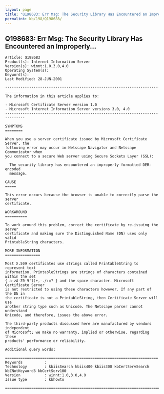 ```yaml
---
layout: page
title: "Q198683: Err Msg: The Security Library Has Encountered an Improperly..."
permalink: kb/198/Q198683/
---
```


## Q198683: Err Msg: The Security Library Has Encountered an Improperly...

	Article: Q198683
	Product(s): Internet Information Server
	Version(s): winnt:1.0,3.0,4.0
	Operating System(s): 
	Keyword(s): 
	Last Modified: 28-JUN-2001
	
	-------------------------------------------------------------------------------
	The information in this article applies to:
	
	- Microsoft Certificate Server version 1.0 
	- Microsoft Internet Information Server versions 3.0, 4.0 
	-------------------------------------------------------------------------------
	
	SYMPTOMS
	========
	
	When you use a server certificate issued by Microsoft Certificate Server, the
	following error may occur in Netscape Navigator and Netscape Communicator when
	you connect to a secure Web server using Secure Sockets Layer (SSL):
	
	  The security library has encountered an improperly formatted DER-encoded
	  message.
	
	CAUSE
	=====
	
	This error occurs because the browser is unable to correctly parse the server
	certificate.
	
	WORKAROUND
	==========
	
	To work around this problem, correct the certificate by re-issuing the server
	certificate and making sure the Distinguished Name (DN) uses only valid
	PrintableString characters.
	
	MORE INFORMATION
	================
	
	Most X.509 certificates use strings called PrintableString to represent text
	information. PrintableStrings are strings of characters contained within the set
	{ a-zA-Z0-9'()+,-./:=? } and the space character. Microsoft Certificate Server
	is not restricted to using these characters however. If any part of the DN in
	the certificate is not a PrintableString, then Certificate Server will use
	another string type such as Unicode. The Netscape parser cannot understand
	Unicode, and therefore, issues the above error.
	
	The third-party products discussed here are manufactured by vendors independent
	of Microsoft; we make no warranty, implied or otherwise, regarding these
	products' performance or reliability.
	
	Additional query words:
	
	======================================================================
	Keywords          :  
	Technology        : kbiisSearch kbiis400 kbiis300 kbCertServSearch kbZNotKeyword3 kbCertServ100
	Version           : winnt:1.0,3.0,4.0
	Issue type        : kbhowto
	
	=============================================================================
	

